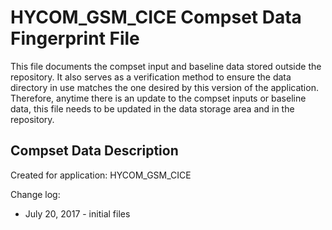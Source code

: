 HYCOM_GSM_CICE Compset Data Fingerprint File
==========================================

This file documents the compset input and baseline data stored
outside the repository.  It also serves as a verification method 
to ensure the data directory in use matches the one desired by 
this version of the application. Therefore, anytime there is an 
update to the compset inputs or baseline data, this file needs 
to be updated in the data storage area and in the repository.  


Compset Data Description
--------------------------------

Created for application: HYCOM_GSM_CICE

Change log:

* July 20, 2017 - initial files
